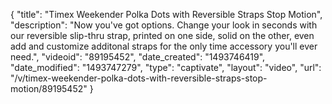{
    "title": "Timex Weekender Polka Dots with Reversible Straps Stop Motion",
    "description": "Now you've got options. Change your look in seconds with our reversible slip-thru strap, printed on one side, solid on the other, even add and customize additonal straps for the only time accessory you'll ever need.",
    "videoid": "89195452",
    "date_created": "1493746419",
    "date_modified": "1493747279",
    "type": "captivate",
    "layout": "video",
    "url": "\/v\/timex-weekender-polka-dots-with-reversible-straps-stop-motion\/89195452"
}